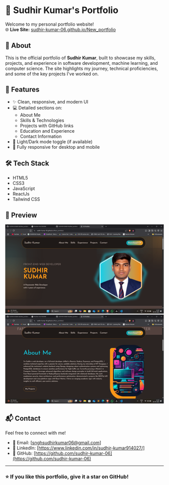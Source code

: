 # 💼 Sudhir Kumar's Portfolio

Welcome to my personal portfolio website!  
🌐 **Live Site:** [sudhir-kumar-06.github.io/New_portfolio](https://sudhir-kumar-06.github.io/New_portfolio/)

## 📌 About

This is the official portfolio of **Sudhir Kumar**, built to showcase my skills, projects, and experience in software development, machine learning, and computer science. The site highlights my journey, technical proficiencies, and some of the key projects I've worked on.

## 🚀 Features

- ✨ Clean, responsive, and modern UI
- 💻 Detailed sections on:
  - About Me
  - Skills & Technologies
  - Projects with GitHub links
  - Education and Experience
  - Contact Information
- 🌙 Light/Dark mode toggle (if available)
- 📱 Fully responsive for desktop and mobile

## 🛠️ Tech Stack

- HTML5
- CSS3
- JavaScript
- ReactJs
- Tailwind CSS

## 📸 Preview

![Portfolio Preview](https://raw.githubusercontent.com/sudhir-kumar-06/New_portfolio/main/public/images/preview-2.png)
![Portfolio Preview](https://raw.githubusercontent.com/sudhir-kumar-06/New_portfolio/main/public/images/preview-3.png)

## 📬 Contact

Feel free to connect with me!

- 📧 Email: [snghsudhirkumar06@gmail.com]
- 💼 LinkedIn: [https://www.linkedin.com/in/sudhir-kumar914027/]
- 🐙 GitHub: [https://github.com/sudhir-kumar-06](https://github.com/sudhir-kumar-06)

---

### ⭐️ If you like this portfolio, give it a star on GitHub!

